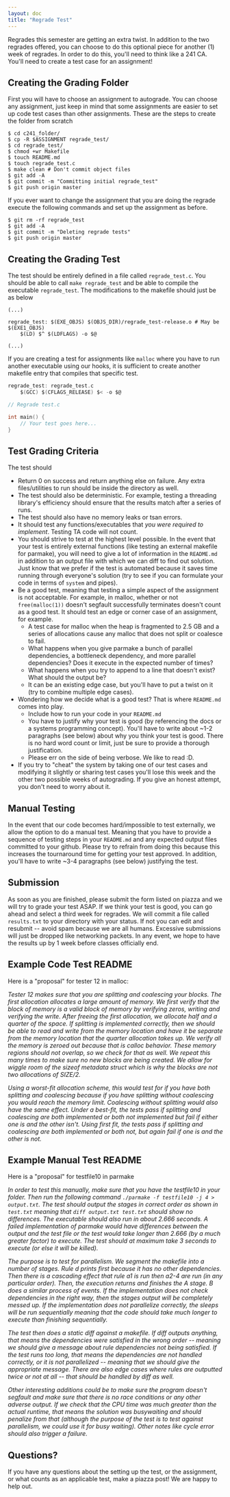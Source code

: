 ```yaml
---
layout: doc
title: "Regrade Test"
---
```


Regrades this semester are getting an extra twist. In addition to the two regrades offered, you can choose to do this optional piece for another (1) week of regrades. In order to do this, you'll need to think like a 241 CA. You'll need to create a test case for an assignment!

## Creating the Grading Folder

First you will have to choose an assignment to autograde. You can choose any assignment, just keep in mind that some assignments are easier to set up code test cases than other assignments. These are the steps to create the folder from scratch

```console
$ cd c241_folder/
$ cp -R $ASSIGNMENT regrade_test/
$ cd regrade_test/
$ chmod +wr Makefile
$ touch README.md
$ touch regrade_test.c
$ make clean # Don't commit object files
$ git add -A
$ git commit -m "Committing initial regrade_test"
$ git push origin master
```

If you ever want to change the assignment that you are doing the regrade execute the following commands and set up the assignment as before.

```console
$ git rm -rf regrade_test
$ git add -A
$ git commit -m "Deleting regrade tests"
$ git push origin master
```

## Creating the Grading Test

The test should be entirely defined in a file called `regrade_test.c`. You should be able to call `make regrade_test` and be able to compile the executable `regrade_test`. The modifications to the makefile should just be as below

```
(...)

regrade_test: $(EXE_OBJS) $(OBJS_DIR)/regrade_test-release.o # May be $(EXE1_OBJS)
	$(LD) $^ $(LDFLAGS) -o $@

(...)

```

If you are creating a test for assignments like `malloc` where you have to run another executable using our hooks, it is sufficient to create another makefile entry that compiles that specific test.

```c
regrade_test: regrade_test.c
	$(GCC) $(CFLAGS_RELEASE) $< -o $@
```

```c
// Regrade test.c

int main() {
	// Your test goes here...
}
```

## Test Grading Criteria

The test should

* Return 0 on success and return anything else on failure. Any extra files/utilities to run should be inside the directory as well.
* The test should also be deterministic. For example, testing a threading library's efficiency should ensure that the results match after a series of runs. 
* The test should also have no memory leaks or tsan errors.
* It should test any functions/executables that *you were required to implement*. Testing TA code will not count.
*  You should strive to test at the highest level possible. In the event that your test is entirely external functions (like testing an external makefile for parmake), you will need to give a lot of information in the `README.md` in addition to an output file with which we can diff to find out solution. Just know that we prefer if the test is automated because it saves time running through everyone's solution (try to see if you can formulate your code in terms of `system` and pipes).
* Be a good test, meaning that testing a simple aspect of the assignment is not acceptable. For example, in malloc, whether or not `free(malloc(1))` doesn't segfault successfully terminates doesn't count as a good test. It should test an edge or corner case of an assignment, for example.
	* A test case for malloc when the heap is fragmented to 2.5 GB and a series of allocations cause any malloc that does not split or coalesce to fail.
	* What happens when you give parmake a bunch of parallel dependencies, a bottleneck dependency, and more parallel dependencies? Does it execute in the expected number of times?
	* What happens when you try to append to a line that doesn't exist? What should the output be?
	* It can be an existing edge case, but you'll have to put a twist on it (try to combine multiple edge cases).
* Wondering how we decide what is a good test? That is where `README.md` comes into play. 
	* Include how to run your code in your `README.md`
	* You have to justify why your test is good (by referencing the docs or a systems programming concept). You'll have to write about ~1-2 paragraphs (see below) about why you think your test is good. There is no hard word count or limit, just be sure to provide a thorough justification.
	* Please err on the side of being verbose. We like to read :D.
* If you try to "cheat" the system by taking one of our test cases and modifying it slightly or sharing test cases you'll lose this week and the other two possible weeks of autograding. If you give an honest attempt, you don't need to worry about it.

## Manual Testing

In the event that our code becomes hard/impossible to test externally, we allow the option to do a manual test. Meaning that you have to provide a sequence of testing steps in your `README.md` and any expected output files committed to your github. Please try to refrain from doing this because this increases the tournaround time for getting your test approved. In addition, you'll have to write ~3-4 paragraphs (see below) justifying the test.

## Submission

As soon as you are finished, please submit the form listed on piazza and we will try to grade your test ASAP. If we think your test is good, you can go ahead and select a third week for regrades. We will commit a file called `results.txt` to your directory with your status. If not you can edit and resubmit -- avoid spam because we are all humans. Excessive submissions will just be dropped like networking packets. In any event, we hope to have the results up by 1 week before classes officially end.

## Example Code Test README

Here is a "proposal" for tester 12 in malloc:

_Tester 12 makes sure that you are splitting and coalescing your blocks. The first allocation allocates a large amount of memory. We first verify that the block of memory is a valid block of memory by verifying zeros, writing and verifying the write. After freeing the first allocation, we allocate half and a quarter of the space. If splitting is implemented correctly, then we should be able to read and write from the memory location and have it be separate from the memory location that the quarter allocation takes up. We verify all the memory is zeroed out because that is calloc behavior. These memory regions should not overlap, so we check for that as well. We repeat this many times to make sure no new blocks are being created. We allow for wiggle room of the sizeof metadata struct which is why the blocks are not two allocations of SIZE/2._

_Using a worst-fit allocation scheme, this would test for if you have both splitting and coalescing because if you have splitting without coalescing you would reach the memory limit. Coalescing without splitting would also have the same effect. Under a best-fit, the tests pass if splitting and coalescing are both implemented or both not implemented but fail if either one is and the other isn't. Using first fit, the tests pass if splitting and coalescing are both implemented or both not, but again fail if one is and the other is not._


## Example Manual Test README

Here is a "proposal" for testfile10 in parmake


_In order to test this manually, make sure that you have the testfile10 in your folder. Then run the following command `./parmake -f testfile10 -j 4 > output.txt`. The test should output the stages in correct order as shown in `test.txt` meaning that `diff output.txt test.txt` should show no differences. The executable should also run in about 2.666 seconds. A failed implementation of parmake would have differences between the output and the test file or the test would take longer than 2.666 (by a much greater factor) to execute. The test should at maximum take 3 seconds to execute (or else it will be killed)._

_The purpose is to test for parallelism. We segment the makefile into a number of stages. Rule d prints first because it has no other dependencies. Then there is a cascading effect that rule a1 is run then a2-4 are run (in any particular order). Then, the execution returns and finishes the A stage. B does a similar process of events. If the implementation does not check dependencies in the right way, then the stages output will be completely messed up. If the implementation does not parallelize correctly, the sleeps will be run sequentially meaning that the code should take much longer to execute than finishing sequentially._

_The test then does a static diff against a makefile. If diff outputs anything, that means the dependencies were satisfied in the wrong order -- meaning we should give a message about rule dependencies not being satisfied. If the test runs too long, that means the dependencies are not handled correctly, or it is not parallelized -- meaning that we should give the appropriate message. There are also edge cases where rules are outputted twice or not at all -- that should be handled by diff as well._

_Other interesting additions could be to make sure the program doesn't segfault and make sure that there is no race conditions or any other adverse output. If we check that the CPU time was much greater than the actual runtime, that means the solution was busywaiting and should penalize from that (although the purpose of the test is to test against parallelism, we could use it for busy waiting). Other notes like cycle error should also trigger a failure._


## Questions?

If you have any questions about the setting up the test, or the assignment, or what counts as an applicable test, make a piazza post! We are happy to help out.
